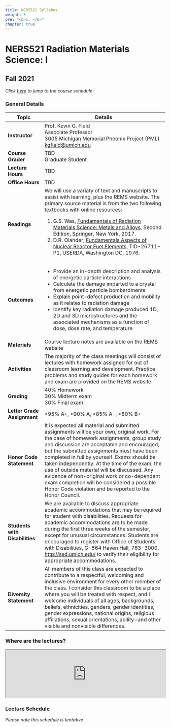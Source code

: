 ```yaml
---
title: NERS521 Syllabus
weight: 5
pre: "<b>i. </b>"
chapter: true
---
```



# NERS521 Radiation Materials Science: I
## Fall 2021

*Click [here](###Schedule) to jump to the course schedule*

### General Details

|Topic | Details |
|---|---|
| **Instructor** | Prof. Kevin G. Field <br> Associate Professor <br /> 3005 Michigan Memorial Pheonix Project (PML) <br /> kgfield@umich.edu |
| **Course Grader**| TBD <br /> Graduate Student |
|**Lecture Hours**|TBD|
|**Office Hours**|TBD|
|**Readings**|We will use a variaty of text and manuscripts to assist with learning, plus the REMS website. The primary source material is from the two following textbooks with online resources:  <ol><li>G.S. Was, [Fundamentals of Radiation Materials Science: Metals and Alloys](https://link.springer.com/book/10.1007%2F978-1-4939-3438-6), Second Edition, Springer, New York, 2017.</li><li> D.R. Olander, [Fundamentals Aspects of Nuclear Reactor Fuel Elements](https://babel.hathitrust.org/cgi/pt?id=mdp.39015095162049&view=1up&seq=7), TID-26711-P1, USERDA, Washington DC, 1976.</li></ol> |
|**Outcomes**|<ul><li> Provide an in-depth description and analysis of energetic particle interactions<li> Calculate the damage imparted to a crystal from energetic particle bombardments<li> Explain point-defect production and mobility as it relates to radiation damage<li> Identify key radiation damage produced 1D, 2D and 3D microstructures and the associated mechanisms as a function of dose, dose rate, and temperature</ul>|
|**Materials**|Course lecture notes are available on the REMS website|
|**Activities**|The majority of the class meetings will consist of lectures with homework assigned for out of classroom learning and development. Practice problems and study guides for each homework and exam are provided on the REMS website|
|**Grading**|40% Homework <br />30% Midterm exam <br />30% Final exam|
|**Letter Grade Assignment**|>95% A+, >90% A, >85% A-, >80% B+|
|**Honor Code Statement**|It is expected all material and submitted assignments will be your own, original work. For the case of homework assignments, group study and discussion are acceptable and encouraged, but the submitted assignments must have been completed in full by yourself. Exams should be taken independently. At the time of the exam, the use of outside material will be discussed. Any evidence of non-original work or co-dependent exam completion will be considered a possible Honor Code violation and be reported to the Honor Council.|
|**Students with Disabilities**|We are available to discuss appropriate academic accommodations that may be required for student with disabilities. Requests for academic accommodations are to be made during the first three weeks of the semester, except for unusual circumstances. Students are encouraged to register with Office of Students with Disabilities, G-664 Haven Hall, 763-3000, http://ssd.umich.edu/ to verify their eligibility for appropriate accommodations.|
|**Diversity Statement**|All members of this class are expected to contribute to a respectful, welcoming and inclusive environment for every other member of the class. I consider this classroom to be a place where you will be treated with respect, and I welcome individuals of all ages, backgrounds, beliefs, ethnicities, genders, gender identities, gender expressions, national origins, religious affiliations, sexual orientations, ability –and other visible and nonvisible differences.|

### Where are the lectures?

<iframe width="100%" height="150" name="iframe" src="https://campusinfo.umich.edu/building-search/building/142/climate-and-space-research-building-csrb"></iframe>

### Lecture Schedule

*Please note this schedule is tentative*





